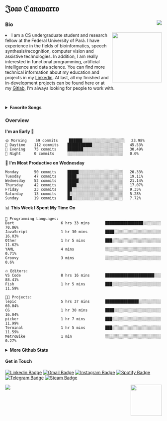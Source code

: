 <h1 align="start">𝔍𝔬𝔞𝔬 ℭ𝔞𝔫𝔞𝔳𝔞𝔯𝔯𝔬</h1>
<img src="https://komarev.com/ghpvc/?username=jvcanavarro" align="right">

### Bio 
<img src="./aot.gif" align="right" height="160">
<li>
I am a CS undergraduate student and research fellow at the Federal University of Pará. I have experience in the fields of bioinformatics, speech synthesis/recognition, computer vision and assistive technologies. In addition, I am really interested in functional programming, artificial intelligence and data science. You can find more technical information about my education and projects in my <a href="https://www.linkedin.com/in/jvcanavarro/">Linkedin</a>. At last, all my finished and in-development projects can be found here or at my <a href="http://https://gitlab.com/jvcanavarro">Gitlab</a>, I’m always looking for people to work with.
</li>

<!-- [<img src="https://now-playing-codestackr.vercel.app/api/spotify-playing" alt="Cana's Spotify Playing" width="350" />](https://open.spotify.com/user/jvcanavarro) 
[![spotify-github-profile](https://spotify-github-profile.vercel.app/api/view?uid=jvcanavarro&cover_image=true&theme=novatorem)](https://spotify-github-profile.vercel.app/api/view?uid=jvcanavarro&redirect=true)
-->

<!-- [<img src="https://now-playing-codestackr.vercel.app/api/spotify-playing" alt="Cana's Spotify Playing" height="100" />](https://open.spotify.com/user/jvcanavarro) -->

<!-- <p>&nbsp;</p> -->



<br><details>
  <br><summary><b>Favorite Songs</b></summary>
  
<!--   <img src="/playlist.png" align="right" width="250" height="70"> -->
<!--   <img src="https://images6.fanpop.com/image/photos/38500000/Yui-Hirasawa-k-on-38512307-500-281.gif" align="right" width="250" height="100"> -->

  <a href = "https://open.spotify.com/user/jvcanavarro">
    <img src="https://now-playing-codestackr.vercel.app/api/spotify-playing" alt="Cana's Spotify Playing" align="right" width="350">
  </a>
  
  <ol>
    <li>
      <a href="https://open.spotify.com/track/4aTXBrfZCq46Si5xiJHA6H?si=TmXfL7HSSAiI-V1U5TZYJg">組曲「義経」~悪忌判官</a> by ONMYO-ZA.
    </li>
    <li>
      <a href="https://open.spotify.com/track/6ANDCR3T6h2MeoRmCCwJ6d?si=vhomk0ArSt29Qs1ELNJ2gg">DESTINY</a> by GALNERYUS.
    </li>
    <li>
      <a href="https://open.spotify.com/track/0jXK4Xy4LAEKFgRiTr3M7w?si=PcjbxFDESqCVC0-k-jjUWw">HUNTING FOR YOUR DREAM</a> by GALNERYUS.
    </li>
    <li>
      <a href="https://open.spotify.com/track/3tm73rjzn5SnGH5mHqLkSA?si=GuUzQxq-TmK_imehkyweHA">邪神の婚礼、儀は愛と知る</a> by Imperial Circus Dead Decadence.
    </li>
    <li>
      <a href="https://open.spotify.com/track/2N3PQZZ2jS8QeiBw8ywTrO?si=qPG-oixOSQGT8u0sWaai7Q">Phantom Blood</a> by Unlucky Morpheus.
    </li>
    <li>
      <a href="https://open.spotify.com/track/6qtRt9VdC2S8w5aFin1Vbe?si=SxuCyvDuTmO8EZp_T-Ztbw">FInal Light</a> by Angra.
    </li>
    <li>
      <a href="https://open.spotify.com/track/2fOHzYoJPPnuyxsdYBOf8H?si=HEEz_cweRHmf7Vt2Wmxc_A">Through Your Optic</a> by UNDEAD CORPORATION.
    </li>
  </ol>

  Touhou, enka and gothic metal have become my most heard musical styles in recent times. This is my <a href="https://open.spotify.com/playlist/5XNcqnoOZq594yRws85Hm5?si=1z_lrSqsSFayyCmo9Lc86A">favorite playlist</a>, which I constantly update with new songs that I discover during my coding and gaming sessions, including those from the list above.
</details>

### Overview


<!--START_SECTION:waka-->
**I'm an Early 🐤** 

```text
🌞 Morning    59 commits     ██████░░░░░░░░░░░░░░░░░░░   23.98% 
🌆 Daytime    112 commits    ███████████░░░░░░░░░░░░░░   45.53% 
🌃 Evening    75 commits     ███████░░░░░░░░░░░░░░░░░░   30.49% 
🌙 Night      0 commits      ░░░░░░░░░░░░░░░░░░░░░░░░░   0.0%

```
📅 **I'm Most Productive on Wednesday** 

```text
Monday       50 commits     █████░░░░░░░░░░░░░░░░░░░░   20.33% 
Tuesday      47 commits     ████░░░░░░░░░░░░░░░░░░░░░   19.11% 
Wednesday    52 commits     █████░░░░░░░░░░░░░░░░░░░░   21.14% 
Thursday     42 commits     ████░░░░░░░░░░░░░░░░░░░░░   17.07% 
Friday       23 commits     ██░░░░░░░░░░░░░░░░░░░░░░░   9.35% 
Saturday     13 commits     █░░░░░░░░░░░░░░░░░░░░░░░░   5.28% 
Sunday       19 commits     ██░░░░░░░░░░░░░░░░░░░░░░░   7.72%

```


📊 **This Week I Spent My Time On** 

```text
💬 Programming Languages: 
Dart                     6 hrs 33 mins       █████████████████░░░░░░░░   70.06% 
JavaScript               1 hr 30 mins        ████░░░░░░░░░░░░░░░░░░░░░   16.03% 
Other                    1 hr 5 mins         ███░░░░░░░░░░░░░░░░░░░░░░   11.62% 
YAML                     4 mins              ░░░░░░░░░░░░░░░░░░░░░░░░░   0.71% 
Groovy                   3 mins              ░░░░░░░░░░░░░░░░░░░░░░░░░   0.6%

🔥 Editors: 
VS Code                  8 hrs 16 mins       ██████████████████████░░░   88.41% 
Fish                     1 hr 5 mins         ███░░░░░░░░░░░░░░░░░░░░░░   11.59%

🐱‍💻 Projects: 
lepic                    5 hrs 37 mins       ███████████████░░░░░░░░░░   60.04% 
CG                       1 hr 30 mins        ████░░░░░░░░░░░░░░░░░░░░░   16.04% 
picker                   1 hr 7 mins         ███░░░░░░░░░░░░░░░░░░░░░░   11.99% 
Terminal                 1 hr 5 mins         ███░░░░░░░░░░░░░░░░░░░░░░   11.59% 
MetroBike                1 min               ░░░░░░░░░░░░░░░░░░░░░░░░░   0.27%

```


<!--END_SECTION:waka-->

<details>
  <summary><b>More Github Stats</b></summary>
<p align="center">
<img align="center" src="https://github-readme-stats.vercel.app/api?username=jvcanavarro&show_icons=true&line_height=21&theme=default&hide_border=true" alt="Cana's Github Stats" />
<img align="center" src="https://github-readme-stats.vercel.app/api/top-langs/?username=jvcanavarro&theme=default&line_height=27&layout=compact&hide_border=true&hide=PostScript,PHP,HTML,Jupyter%20Notebook,Lua&langs_count=10" />
</p>
</details>

#### Get in Touch
[![Linkedin Badge](https://img.shields.io/badge/-LinkedIn-0e76a8?style=flat&logo=Linkedin&logoColor=white&link=https://www.linkedin.com/in/jvcanavarro/)](https://www.linkedin.com/in/jvcanavarro)
[![Gmail Badge](https://img.shields.io/badge/-Gmail-d14836?style=flat&logo=Gmail&logoColor=white&link=mailto:jvcanavarro@gmail.com)](mailto:jvcanavarro@gmail.com)
[![Instagram Badge](https://img.shields.io/badge/-Instagram-ff69b4?style=flat&logo=Instagram&logoColor=white&link=https://instagram.com/jlim_slam/)](https://instagram.com/jvcanavarro)
[![Spotify Badge](https://img.shields.io/badge/-Spotify-success?style=flat&logo=Spotify&logoColor=white&link=https://open.spotify.com/user/jvcanavarro)](https://open.spotify.com/user/jvcanavarro)
[![Telegram Badge](https://img.shields.io/badge/-Telegram-0088cc?style=flat&logo=Telegram&logoColor=white)](https://t.me/jvcanavarro)
[![Steam Badge](https://img.shields.io/badge/-Steam-lightgrey?style=flat&logo=Steam&logoColor=white&link=https://steamcommunity.com/id/octjinn/)](https://steamcommunity.com/id/octjinn/)


<p>
  <a href="https://count.getloli.com/"><img src="https://count.getloli.com/get/@index?theme=rule34"></a>
  <img src="https://data.whicdn.com/images/188174384/original.gif" align="right" height = "100">
</p>

